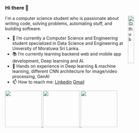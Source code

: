 ### Hi there 👋

<img width="20%" align="right" alt="Github" src="https://user-images.githubusercontent.com/48678280/88862734-4903af80-d201-11ea-968b-9c939d88a37c.gif" />



I'm a computer science student who is passionate about writing code, solving problems, automating stuff, and building software.

- 🔭 I’m currently a Computer Science and Engineering student specialized in Data Science and Engineering at Unversity of Moratuwa Sri Lanka.
- 📚 I’m currently learning backend web and mobile app development, Deep learning and AI.
- 👯 Hands on experience in Deep learning & machine learning, different CNN architecture for image/video processing, GenAI
- 📫 How to reach me: [Linkedin](https://www.linkedin.com/in/tharoosha-vihidun-b6450019a/) [Gmail](tharooshavihidun@gmail.com)


<a href = 'https://github.com/tharoosha'>
  <img height="120em" src="https://github-readme-stats.vercel.app/api?username=tharoosha&theme=dark" />
  <img height="120em" src="https://streak-stats.demolab.com/?user=tharoosha&theme=dark)](https://git.io/streak-stats" />
  <img height="120em" src="https://github-readme-stats.vercel.app/api/top-langs/?username=tharoosha&theme=dark&layout=compact" />
</a>
